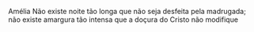 Amélia
Não existe noite tão longa que não seja desfeita pela madrugada; não existe amargura tão intensa que a doçura do Cristo não modifique
